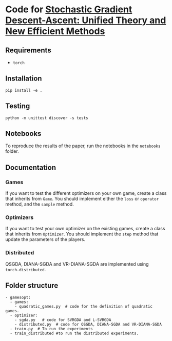 # Code for [Stochastic Gradient Descent-Ascent: Unified Theory and New Efficient Methods](https://arxiv.org/abs/2202.07262)

## Requirements
- `torch`

## Installation
`pip install -e .`

## Testing
`python -m unittest discover -s tests`

## Notebooks
To reproduce the results of the paper, run the notebooks in the `notebooks` folder.

## Documentation
### Games
If you want to test the different optimizers on your own game, create a class that inherits from `Game`. 
You should implement either the `loss` or `operator` method, and the `sample` method.

### Optimizers
If you want to test your own optimizer on the existing games, create a class that inherits from `Optimizer`.
You should implement the `step` method that update the parameters of the players.

### Distributed
QSGDA, DIANA-SGDA and VR-DIANA-SGDA are implemented using `torch.distributed`. 

## Folder structure
```
- gamesopt:
  - games:
    - quadratic_games.py  # code for the definition of quadratic games.
  - optimizer:
    - sgda.py   # code for SVRGDA and L-SVRGDA
    - distributed.py  # code for QSGDA, DIANA-SGDA and VR-DIANA-SGDA
  - train.py  # To run the experiments
  - train_distributed #to run the distributed experiments.
```
